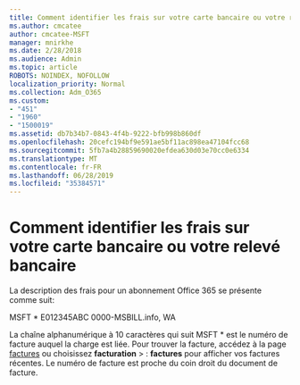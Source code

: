 ```yaml
---
title: Comment identifier les frais sur votre carte bancaire ou votre relevé bancaire
ms.author: cmcatee
author: cmcatee-MSFT
manager: mnirkhe
ms.date: 2/28/2018
ms.audience: Admin
ms.topic: article
ROBOTS: NOINDEX, NOFOLLOW
localization_priority: Normal
ms.collection: Adm_O365
ms.custom:
- "451"
- "1960"
- "1500019"
ms.assetid: db7b34b7-0843-4f4b-9222-bfb998b860df
ms.openlocfilehash: 20cefc194bf9e591ae5bf11ac898ea47104fcc68
ms.sourcegitcommit: 5fb7a4b28859690020efdea630d03e70cc0e6334
ms.translationtype: MT
ms.contentlocale: fr-FR
ms.lasthandoff: 06/28/2019
ms.locfileid: "35384571"
---
```

# <a name="how-to-identify-a-charge-on-your-credit-card-or-bank-statement"></a>Comment identifier les frais sur votre carte bancaire ou votre relevé bancaire

La description des frais pour un abonnement Office 365 se présente comme suit:
  
MSFT \* E012345ABC 0000-MSBILL.info, WA
  
La chaîne alphanumérique à 10 caractères qui suit MSFT \* est le numéro de facture auquel la charge est liée. Pour trouver la facture, accédez à la page [factures](https://go.microsoft.com/fwlink/p/?linkid=848039) ou choisissez **facturation** \> : **factures** pour afficher vos factures récentes. Le numéro de facture est proche du coin droit du document de facture.
  